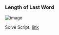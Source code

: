 <h3> Length of Last Word </h3>

![image](https://github.com/h4ckyou/h4ckyou.github.io/assets/127159644/84c83c1e-e29a-4bef-8704-b7d542ea5258)

Solve Script: [link](https://github.com/h4ckyou/h4ckyou.github.io/blob/main/posts/programming/Leetcode/Length%20of%20Last%20Word/solve.py)
